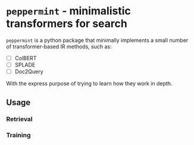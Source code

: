 # `peppermint` - minimalistic transformers for search

`peppermint` is a python package that minimally implements a small number of transformer-based IR methods, such as:

- [ ] ColBERT
- [ ] SPLADE
- [ ] Doc2Query

With the express purpose of trying to learn how they work in depth.

## Usage

### Retrieval


### Training
